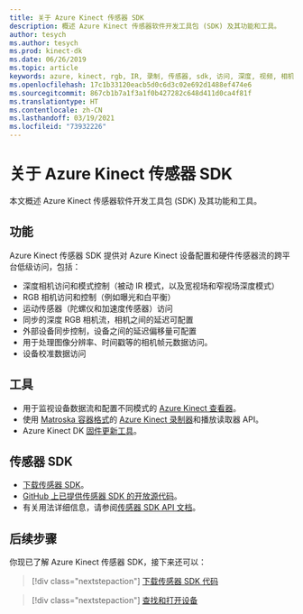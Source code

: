 ```yaml
---
title: 关于 Azure Kinect 传感器 SDK
description: 概述 Azure Kinect 传感器软件开发工具包 (SDK) 及其功能和工具。
author: tesych
ms.author: tesych
ms.prod: kinect-dk
ms.date: 06/26/2019
ms.topic: article
keywords: azure, kinect, rgb, IR, 录制, 传感器, sdk, 访问, 深度, 视频, 相机, imu, 运动, 传感器, 音频, 麦克风, matroska, 传感器 sdk, 下载
ms.openlocfilehash: 17c1b33120eacb5d0c6d3c02e692d1488ef474e6
ms.sourcegitcommit: 867cb1b7a1f3a1f0b427282c648d411d0ca4f81f
ms.translationtype: HT
ms.contentlocale: zh-CN
ms.lasthandoff: 03/19/2021
ms.locfileid: "73932226"
---
```

# <a name="about-azure-kinect-sensor-sdk"></a>关于 Azure Kinect 传感器 SDK

本文概述 Azure Kinect 传感器软件开发工具包 (SDK) 及其功能和工具。

## <a name="features"></a>功能

Azure Kinect 传感器 SDK 提供对 Azure Kinect 设备配置和硬件传感器流的跨平台低级访问，包括：

- 深度相机访问和模式控制（被动 IR 模式，以及宽视场和窄视场深度模式） 
- RGB 相机访问和控制（例如曝光和白平衡） 
- 运动传感器（陀螺仪和加速度传感器）访问 
- 同步的深度 RGB 相机流，相机之间的延迟可配置 
- 外部设备同步控制，设备之间的延迟偏移量可配置 
- 用于处理图像分辨率、时间戳等的相机帧元数据访问。 
- 设备校准数据访问 

## <a name="tools"></a>工具

- 用于监视设备数据流和配置不同模式的 [Azure Kinect 查看器](azure-kinect-viewer.md)。
- 使用 [Matroska 容器格式](record-file-format.md)的 [Azure Kinect 录制器](azure-kinect-recorder.md)和播放读取器 API。
- Azure Kinect DK [固件更新工具](azure-kinect-firmware-tool.md)。

## <a name="sensor-sdk"></a>传感器 SDK

- [下载传感器 SDK](sensor-sdk-download.md)。
- [GitHub 上已提供传感器 SDK 的开放源代码](https://github.com/microsoft/Azure-Kinect-Sensor-SDK)。
- 有关用法详细信息，请参阅[传感器 SDK API 文档](https://microsoft.github.io/Azure-Kinect-Sensor-SDK/master/index.html)。

## <a name="next-steps"></a>后续步骤

你现已了解 Azure Kinect 传感器 SDK，接下来还可以：
>[!div class="nextstepaction"]
>[下载传感器 SDK 代码](sensor-sdk-download.md)

>[!div class="nextstepaction"]
>[查找和打开设备](find-then-open-device.md)
